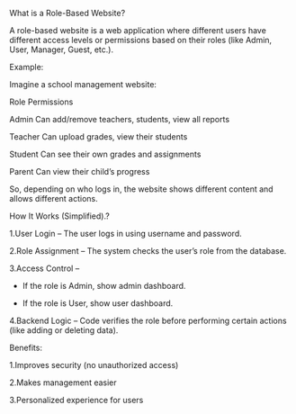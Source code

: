 What is a Role-Based Website?



A role-based website is a web application where different users have different access levels or permissions based on their roles (like Admin, User, Manager, Guest, etc.).



Example:



Imagine a school management website:



Role	     Permissions



Admin	     Can add/remove teachers, students, view all reports



Teacher	     Can upload grades, view their students



Student      Can see their own grades and assignments



Parent	     Can view their child’s progress



So, depending on who logs in, the website shows different content and allows different actions.



How It Works (Simplified).?



1.User Login – The user logs in using username and password.



2.Role Assignment – The system checks the user’s role from the database.



3.Access Control –



* If the role is Admin, show admin dashboard.



* If the role is User, show user dashboard.



4.Backend Logic – Code verifies the role before performing certain actions (like adding or deleting data).



Benefits:



1\.Improves security (no unauthorized access)



2\.Makes management easier



3\.Personalized experience for users

